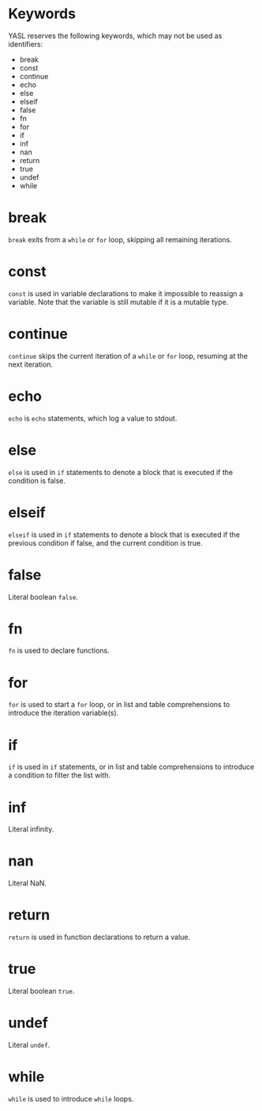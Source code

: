 # Keywords

YASL reserves the following keywords, which may not be used as identifiers:

* break
* const
* continue
* echo
* else
* elseif
* false
* fn
* for
* if
* inf
* nan
* return
* true
* undef
* while

# break 
`break` exits from a `while` or `for` loop, skipping all remaining iterations.

# const
`const` is used in variable declarations to make it impossible to reassign a variable. Note that the variable is still mutable if it is a mutable type.

# continue
`continue` skips the current iteration of a `while` or `for` loop, resuming at the next iteration.

# echo
`echo` is `echo` statements, which log a value to stdout.

# else
`else` is used in `if` statements to denote a block that is executed if the condition is false.

# elseif
`elseif` is used in `if` statements to denote a block that is executed if the previous condition if false, and the current condition is true.

# false
Literal boolean `false`.

# fn
`fn` is used to declare functions.

# for
`for` is used to start a `for` loop, or in list and table comprehensions to introduce the iteration variable(s).

# if
`if` is used in `if` statements, or in list and table comprehensions to introduce a condition to filter the list with.

# inf
Literal infinity.

# nan
Literal NaN.

# return
`return` is used in function declarations to return a value.

# true
Literal boolean `true`.

# undef
Literal `undef`.

# while
`while` is used to introduce `while` loops.
